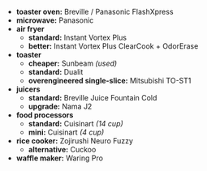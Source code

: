 - **toaster oven:** Breville / Panasonic FlashXpress
- **microwave:** Panasonic
- **air fryer** 
	- **standard:** Instant Vortex Plus
	- **better:** Instant Vortex Plus ClearCook + OdorErase
- **toaster** 
	- **cheaper:** Sunbeam *(used)*
	- **standard:** Dualit
	- **overengineered single-slice:** Mitsubishi TO-ST1
- **juicers** 
	- **standard:** Breville Juice Fountain Cold
	- **upgrade:** Nama J2
- **food processors** 
	- **standard:** Cuisinart *(14 cup)*
	- **mini:** Cuisinart *(4 cup)*
- **rice cooker:** Zojirushi Neuro Fuzzy
	- **alternative:** Cuckoo
- **waffle maker:** Waring Pro 
